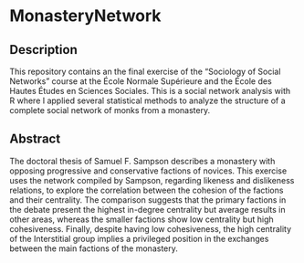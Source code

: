 # MonasteryNetwork

## Description

This repository contains an the final exercise of the “Sociology of Social Networks” course at the École Normale Supérieure and the École des Hautes Études en Sciences Sociales. This is a social network analysis with R where I applied several statistical methods to analyze the structure of a complete social network of monks from a monastery.

## Abstract

The doctoral thesis of Samuel F. Sampson describes a monastery with opposing progressive and conservative factions of novices. This exercise uses the network compiled by Sampson, regarding likeness and dislikeness relations, to explore the correlation between the cohesion of the factions and their centrality. The comparison suggests that the primary factions in the debate present the highest in-degree centrality but average results in other areas, whereas the smaller factions show low centrality but high cohesiveness. Finally, despite having low cohesiveness, the high centrality of the Interstitial group implies a privileged position in the exchanges between the main factions of the monastery.
